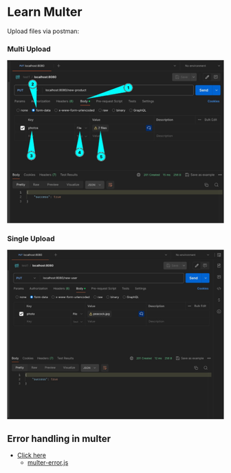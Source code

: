 # Learn Multer

Upload files via postman:

### Multi Upload

![](./postman-multi-upload.jpeg)

### Single Upload

![](./postman-single-upload.jpeg)

## Error handling in multer

- [Click here](https://www.npmjs.com/package/multer#error-handling)
  - [multer-error.js](https://github.com/expressjs/multer/blob/master/lib/multer-error.js)
